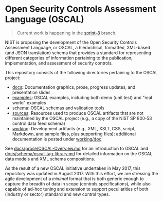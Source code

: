# Open Security Controls Assessment Language (OSCAL) 

> Current work is happening in the [sprint-8](https://github.com/usnistgov/OSCAL/tree/sprint-8) branch.

NIST is proposing the development of the Open Security Controls Assessment Language, or OSCAL, a hierarchical, formatted, XML-based (and JSON translation) schema that provides a standard for representing different categories of information pertaining to the publication, implementation, and assessment of security controls. 

This repository consists of the following directories pertaining to the OSCAL project:

  * [docs](docs): Documentation graphics, prose, progress updates, and presentation slides
  * [examples](examples): OSCAL examples, including both demo (unit test) and "real world" examples
  * [schema](schema): OSCAL schemas and validation tools
  * [sources](sources): Resources used to produce OSCAL artifacts that are not maintained by the OSCAL project (e.g., a copy of the NIST SP 800-53 control data feed schema)
  * [working](working): Development artifacts (e.g., XML, XSLT, CSS, script, Markdown, and sample files, plus supporting files); additional documentation is posted under [working/doc](working/doc): 

See [docs/prose/OSCAL-Overview.md](docs/prose/OSCAL-Overview.md) for an introduction to OSCAL and [docs/schema/oscal-tag-library.md](docs/schema/oscal-tag-library.md) for detailed information on the OSCAL data models and XML schema compositions.

As the result of a new OSCAL initiative undertaken in May 2017, this repository was updated in August 2017. With this effort, we are stressing the agile development of a *minimal* format that is both generic enough to capture the breadth of data in scope (controls specifications), while also capable of ad-hoc tuning and extension to support peculiarities of both (industry or sector) standard and new control types.
